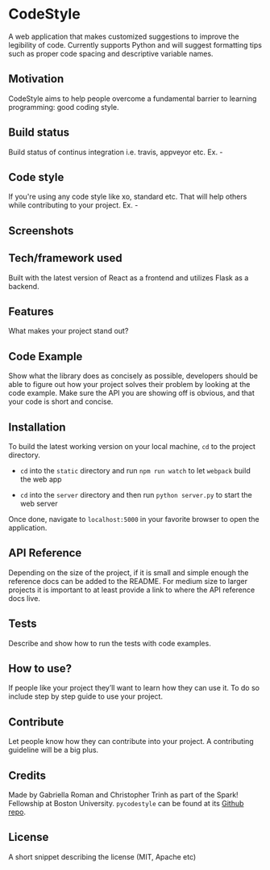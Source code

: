 # CodeStyle
A web application that makes customized suggestions to improve the legibility of code. Currently supports Python and will suggest formatting tips such as proper code spacing and descriptive variable names.

## Motivation
CodeStyle aims to help people overcome a fundamental barrier to learning programming: good coding style.

## Build status
Build status of continus integration i.e. travis, appveyor etc. Ex. -

## Code style
If you're using any code style like xo, standard etc. That will help others while contributing to your project. Ex. -

## Screenshots

## Tech/framework used
Built with the latest version of React as a frontend and utilizes Flask as a backend.

## Features
What makes your project stand out?

## Code Example
Show what the library does as concisely as possible, developers should be able to figure out how your project solves their problem by looking at the code example. Make sure the API you are showing off is obvious, and that your code is short and concise.

## Installation
To build the latest working version on your local machine, `cd` to the project directory.

* `cd` into the `static` directory and run `npm run watch` to let `webpack` build the web app

* `cd` into the `server` directory and then run `python server.py` to start the web server

Once done, navigate to `localhost:5000` in your favorite browser to open the application.

## API Reference
Depending on the size of the project, if it is small and simple enough the reference docs can be added to the README. For medium size to larger projects it is important to at least provide a link to where the API reference docs live.

## Tests
Describe and show how to run the tests with code examples.

## How to use?
If people like your project they’ll want to learn how they can use it. To do so include step by step guide to use your project.

## Contribute
Let people know how they can contribute into your project. A contributing guideline will be a big plus.

## Credits
Made by Gabriella Roman and Christopher Trinh as part of the Spark! Fellowship at Boston University. `pycodestyle` can be found at its [Github repo](https://github.com/PyCQA/pycodestyle).

## License
A short snippet describing the license (MIT, Apache etc)
